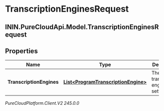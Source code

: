 # TranscriptionEnginesRequest

## ININ.PureCloudApi.Model.TranscriptionEnginesRequest

## Properties

|Name | Type | Description | Notes|
|------------ | ------------- | ------------- | -------------|
| **TranscriptionEngines** | [**List&lt;ProgramTranscriptionEngine&gt;**](ProgramTranscriptionEngine) | The transcription engine setting | |



_PureCloudPlatform.Client.V2 245.0.0_
